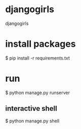 # djangogirls
djangogirls

# install packages
$ pip install -r requirements.txt

# run
$ python manage.py runserver

## interactive shell

$ python manage.py shell
